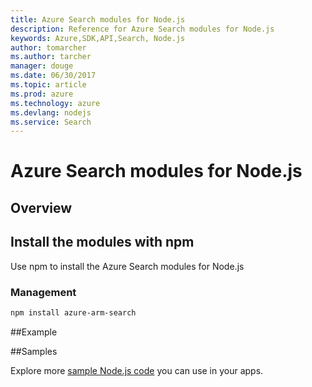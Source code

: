 ```yaml
---
title: Azure Search modules for Node.js
description: Reference for Azure Search modules for Node.js
keywords: Azure,SDK,API,Search, Node.js
author: tomarcher
ms.author: tarcher
manager: douge
ms.date: 06/30/2017
ms.topic: article
ms.prod: azure
ms.technology: azure
ms.devlang: nodejs
ms.service: Search
---
```


# Azure Search modules for Node.js

## Overview

## Install the modules with npm

Use npm to install the Azure Search modules for Node.js



### Management
```bash
npm install azure-arm-search
```


##Example

##Samples

Explore more [sample Node.js code](https://azure.microsoft.com/resources/samples/?platform=nodejs) you can use in your apps.